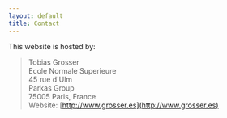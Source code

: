 ```yaml
---
layout: default
title: Contact
---
```


This website is hosted by:

> Tobias Grosser  
> Ecole Normale Superieure  
> 45 rue d'Ulm   
> Parkas Group  
> 75005 Paris, France  
> Website: [http://www.grosser.es](http://www.grosser.es)
